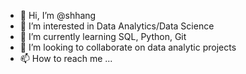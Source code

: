 - 👋 Hi, I’m @shhang
- 👀 I’m interested in Data Analytics/Data Science
- 🌱 I’m currently learning SQL, Python, Git
- 💞️ I’m looking to collaborate on data analytic projects
- 📫 How to reach me ...

<!---
shhang/shhang is a ✨ special ✨ repository because its `README.md` (this file) appears on your GitHub profile.
You can click the Preview link to take a look at your changes.
--->
